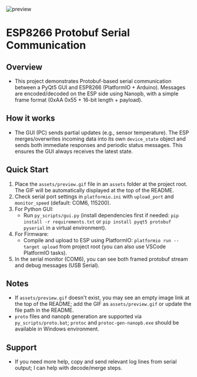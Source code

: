 ![preview](assets/preview.gif)

# ESP8266 Protobuf Serial Communication

## Overview
- This project demonstrates Protobuf-based serial communication between a PyQt5 GUI and ESP8266 (PlatformIO + Arduino). Messages are encoded/decoded on the ESP side using Nanopb, with a simple frame format (0xAA 0x55 + 16-bit length + payload).

## How it works
- The GUI (PC) sends partial updates (e.g., sensor temperature). The ESP merges/overwrites incoming data into its own `device_state` object and sends both immediate responses and periodic status messages. This ensures the GUI always receives the latest state.

## Quick Start
1. Place the `assets/preview.gif` file in an `assets` folder at the project root. The GIF will be automatically displayed at the top of the README.
2. Check serial port settings in `platformio.ini` with `upload_port` and `monitor_speed` (default: COM6, 115200).
3. For Python GUI:
   - Run `py_scripts/gui.py` (install dependencies first if needed: `pip install -r requirements.txt` or `pip install pyqt5 protobuf pyserial` in a virtual environment).
4. For Firmware:
   - Compile and upload to ESP using PlatformIO: `platformio run --target upload` from project root (you can also use VSCode PlatformIO tasks).
5. In the serial monitor (COM6), you can see both framed protobuf stream and debug messages (USB Serial).

## Notes
- If `assets/preview.gif` doesn't exist, you may see an empty image link at the top of the README; add the GIF as `assets/preview.gif` or update the file path in the README.
- `proto` files and nanopb generation are supported via `py_scripts/proto.bat`; `protoc` and `protoc-gen-nanopb.exe` should be available in Windows environment.

## Support
- If you need more help, copy and send relevant log lines from serial output; I can help with decode/merge steps.
